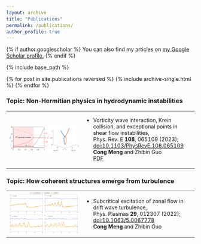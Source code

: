```yaml
---
layout: archive
title: "Publications"
permalink: /publications/
author_profile: true
---
```


{% if author.googlescholar %}
  You can also find my articles on <u><a href="{{author.googlescholar}}">my Google Scholar profile</a>.</u>
{% endif %}

{% include base_path %}

{% for post in site.publications reversed %}
  {% include archive-single.html %}
{% endfor %}

### Topic: Non-Hermitian physics in hydrodynamic instabilities
<table>
  <tr>
    <td width="40%"><img src="/images/kh.png" alt="Graphical abstract" width="100%" /></td>
    <td>
      <ul>
        <li font size="20"><span class="papertitle">Vorticity wave interaction, Krein collision, and exceptional points in shear flow instabilities,</span><br/>
        Phys. Rev. E <strong>108</strong>, 065109 (2023); <a href="https://doi.org/10.1103/PhysRevE.108.065109">doi:10.1103/PhysRevE.108.065109</a> <br/>
        <strong>Cong Meng</strong> and Zhibin Guo <br/>
        <a href="files/PhysRevE.108.065109.pdf">PDF</a>
        </li>
      </ul>
    </td>
  </tr>
</table>
          
### Topic: How coherent structures emerge from turbulence
<table>
  <tr>
    <td width="40%"><img src="/images/Fig_5.png" alt="Graphical abstract" width="100%" /></td>
    <td>
      <ul>
        <li font size="20"><span class="papertitle">Subcritical excitation of zonal flow in drift wave turbulence,</span><br/>
        Phys. Plasmas <strong>29</strong>, 012307 (2022); <a href="https://doi.org/10.1063/5.0067778">doi:10.1063/5.0067778</a><br/>
        <strong>Cong Meng</strong> and Zhibin Guo</li>
      </ul>
    </td>
  </tr>
</table>
